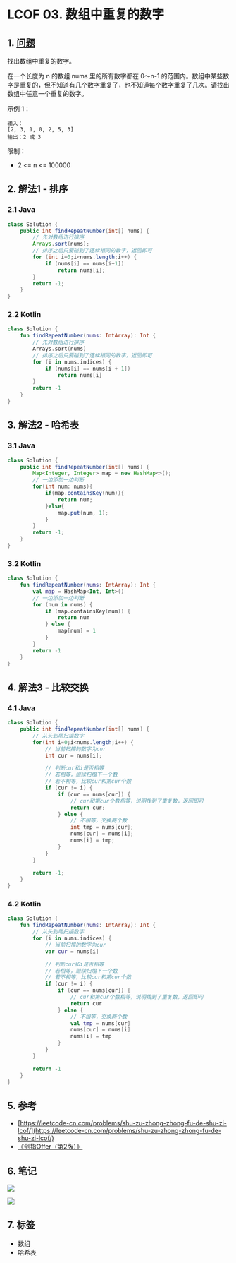 # LCOF 03. 数组中重复的数字

## 1. [问题](https://leetcode-cn.com/problems/shu-zu-zhong-zhong-fu-de-shu-zi-lcof/)

找出数组中重复的数字。

在一个长度为 n 的数组 nums 里的所有数字都在 0～n-1 的范围内。数组中某些数字是重复的，但不知道有几个数字重复了，也不知道每个数字重复了几次。请找出数组中任意一个重复的数字。

示例 1：

```
输入：
[2, 3, 1, 0, 2, 5, 3]
输出：2 或 3
```

限制：

* 2 <= n <= 100000

## 2. 解法1 - 排序

### 2.1 Java

```java
class Solution {
    public int findRepeatNumber(int[] nums) {
        // 先对数组进行排序
        Arrays.sort(nums);
        // 排序之后只要碰到了连续相同的数字，返回即可
        for (int i=0;i<nums.length;i++) {
            if (nums[i] == nums[i+1])
                return nums[i];
        }
        return -1;
    }
}
```

### 2.2 Kotlin

```kotlin
class Solution {
    fun findRepeatNumber(nums: IntArray): Int {
        // 先对数组进行排序
        Arrays.sort(nums)
        // 排序之后只要碰到了连续相同的数字，返回即可
        for (i in nums.indices) {
            if (nums[i] == nums[i + 1])
                return nums[i]
        }
        return -1
    }
}
```

## 3. 解法2 - 哈希表

### 3.1 Java

```java
class Solution {
    public int findRepeatNumber(int[] nums) {
        Map<Integer, Integer> map = new HashMap<>();
        // 一边添加一边判断
        for(int num: nums){
            if(map.containsKey(num)){
                return num;
            }else{
                map.put(num, 1);
            }
        }
        return -1;
    }
}
```

### 3.2 Kotlin

```kotlin
class Solution {
    fun findRepeatNumber(nums: IntArray): Int {
        val map = HashMap<Int, Int>()
        // 一边添加一边判断
        for (num in nums) {
            if (map.containsKey(num)) {
                return num
            } else {
                map[num] = 1
            }
        }
        return -1
    }
}
```

## 4. 解法3 - 比较交换

### 4.1 Java

```java
class Solution {
    public int findRepeatNumber(int[] nums) {
        // 从头到尾扫描数字
        for(int i=0;i<nums.length;i++) {
            // 当前扫描的数字为cur
            int cur = nums[i];

            // 判断cur和i是否相等
            // 若相等，继续扫描下一个数
            // 若不相等，比较cur和第cur个数
            if (cur != i) {
                if (cur == nums[cur]) {
                    // cur和第cur个数相等，说明找到了重复数，返回即可
                    return cur;
                } else {
                    // 不相等，交换两个数
                    int tmp = nums[cur];
                    nums[cur] = nums[i];
                    nums[i] = tmp;
                }
            }
        }

        return -1;
    }
}
```

### 4.2 Kotlin

```kotlin
class Solution {
    fun findRepeatNumber(nums: IntArray): Int {
        // 从头到尾扫描数字
        for (i in nums.indices) {
            // 当前扫描的数字为cur
            var cur = nums[i]

            // 判断cur和i是否相等
            // 若相等，继续扫描下一个数
            // 若不相等，比较cur和第cur个数
            if (cur != i) {
                if (cur == nums[cur]) {
                    // cur和第cur个数相等，说明找到了重复数，返回即可
                    return cur
                } else {
                    // 不相等，交换两个数
                    val tmp = nums[cur]
                    nums[cur] = nums[i]
                    nums[i] = tmp
                }
            }
        }

        return -1
    }
}
```

## 5. 参考

* [https://leetcode-cn.com/problems/shu-zu-zhong-zhong-fu-de-shu-zi-lcof/](https://leetcode-cn.com/problems/shu-zu-zhong-zhong-fu-de-shu-zi-lcof/)
* [《剑指Offer（第2版）》](https://book.douban.com/subject/27008702/)

## 6. 笔记

![](https://777blog.oss-cn-shanghai.aliyuncs.com/leetcode/lcof-03-1.jpg)

![](https://777blog.oss-cn-shanghai.aliyuncs.com/leetcode/lcof-03-2.jpg)

## 7. 标签

* 数组
* 哈希表
